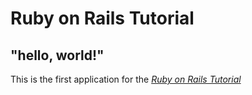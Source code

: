 # Ruby on Rails Tutorial
## "hello, world!"
This is the first application for the
[*Ruby on Rails Tutorial*](https://www.railstutorial.org/)
